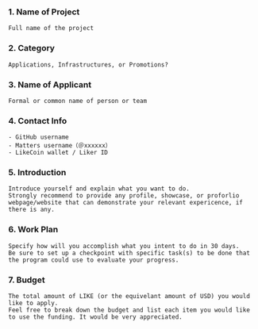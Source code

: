  ### 1. Name of Project
    Full name of the project
    
### 2. Category 
    Applications, Infrastructures, or Promotions?
    
### 3. Name of Applicant
    Formal or common name of person or team

### 4. Contact Info
    - GitHub username
    - Matters username（＠xxxxxx）
    - LikeCoin wallet / Liker ID

### 5. Introduction

    Introduce yourself and explain what you want to do. 
    Strongly recommend to provide any profile, showcase, or proforlio webpage/website that can demonstrate your relevant expericence, if there is any.

### 6. Work Plan

    Specify how will you accomplish what you intent to do in 30 days. 
    Be sure to set up a checkpoint with specific task(s) to be done that the program could use to evaluate your progress.

### 7. Budget

    The total amount of LIKE (or the equivelant amount of USD) you would like to apply.
    Feel free to break down the budget and list each item you would like to use the funding. It would be very appreciated.
